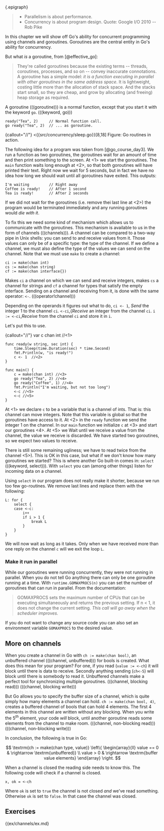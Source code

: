 {.epigraph}
> * Parallelism is about performance.
> * Concurrency is about program design.
Quote: Google I/O 2010 -- Rob Pike

In this chapter we will show off Go's ability for concurrent programming using
channels and goroutines. Goroutines are the central entity in Go's ability for
concurrency.

But what *is* a goroutine, from [@effective_go]:

> They're called goroutines because the existing terms -- threads, coroutines,
> processes, and so on -- convey inaccurate connotations. A goroutine has a simple
> model: *it is a function executing in parallel with other goroutines in the same
> address space*. It is lightweight, costing little more than the allocation of
> stack space. And the stacks start small, so they are cheap, and grow by
> allocating (and freeing) heap storage as required.

A goroutine (((goroutine))) is a normal function, except that you start
it with the keyword `go`. (((keyword, go)))

    ready("Tea", 2)	    // Normal function call.
    go ready("Tea", 2)  // ... as goroutine.


{callout="//"}
<{{src/concurrency/sleep.go}}[8,18]
Figure: Go routines in action.

The following idea for a program was taken from [@go_course_day3]. We run
a function as two goroutines, the goroutines wait for an amount of time and then
print something to the screen. At <1> we start the goroutines. The `main`
function waits long enough at <2>, so that both goroutines will have printed
their text. Right now we wait for 5 seconds, but in fact we have no idea how
long we should wait until all goroutines have exited. This outputs:

    I'm waiting         // Right away
    Coffee is ready!    // After 1 second
    Tea is ready!       // After 2 seconds

If we did not wait for the goroutines (i.e. remove thei last line at <2>) the
program would be terminated immediately and any running goroutines would
*die with it*.

To fix this we need some kind of mechanism which allows us to
communicate with the goroutines. This mechanism is available to us in the form
of channels (((channels))). A channel can be compared to a two-way pipe in Unix
shells: you can send to and receive values from it. Those values can only be of
a specific type: the type of the channel. If we define a channel, we must also
define the type of the values we can send on the channel. Note that we must use
`make` to create a channel:

    ci := make(chan int)
    cs := make(chan string)
    cf := make(chan interface{})

Makes `ci` a channel on which we can send and receive integers,
makes `cs` a channel for strings and `cf` a channel for types
that satisfy the empty interface.
Sending on a channel and receiving from it, is done with the same operator:
`<-`. (((operator!channel)))

Depending on the operands it figures out what to do, `ci <- 1`, *Send* the
integer 1 to the channel `ci`. `<-ci`,{*Receive* an integer from the channel
`ci`. `i := <-ci`,*Receive* from the channel `ci` and store it in `i`.

Let's put this to use.

{callout="//"}
    var c chan int //<1>

    func ready(w string, sec int) {
        time.Sleep(time.Duration(sec) * time.Second)
        fmt.Println(w, "is ready!")
        c <- 1	//<2>
    }

    func main() {
        c = make(chan int) //<3>
        go ready("Tea", 2) //<4>
        go ready("Coffee", 1) //<4>
        fmt.Println("I'm waiting, but not too long")
        <-c //<5>
        <-c //<5>
    }

At <1> we declare `c` to be a variable that is a channel of ints. That is: this
channel can move integers. Note that this variable is global so that the
goroutines have access to it. At <2> in the `ready` function we send the integer
1 on the channel. In our `main` function we initialize `c` at <3> and start our
goroutines <4>. At <5> we Wait until we receive a value from the channel, the
value we receive is discarded. We have started two goroutines, so we expect two
values to receive.

There is still some remaining ugliness; we have to read twice from the channel
<5>). This is OK in this case, but what if we don't know how many goroutines we
started? This is where another Go built-in comes in: `select` (((keyword,
select))). With `select` you can (among other things) listen for incoming data
on a channel.

Using `select` in our program does not really make it shorter, because we run
too few go-routines. We remove last lines and replace them with the following:

    L: for {
        select {
        case <-c:
            i++
            if i > 1 {
                break L
            }
        }
    }

We will now wait as long as it takes. Only when we have received more than one
reply on the channel `c` will we exit the loop `L`.


### Make it run in parallel

While our goroutines were running concurrently, they were not running in
parallel. When you do not tell Go anything there can only be one goroutine
running at a time. With `runtime.GOMAXPROCS(n)` you can set the number of
goroutines that can run in parallel. From the documentation:

> GOMAXPROCS sets the maximum number of CPUs that can be executing
> simultaneously and returns the previous setting. If n < 1, it does not
> change the current setting. *This call will go away when the scheduler
> improves.*

If you do not want to change any source code you can also set an environment
variable `GOMAXPROCS` to the desired value.


## More on channels

When you create a channel in Go with `ch := make(chan bool)`, an unbuffered
channel (((channel, unbuffered))) for bools is created. What does this mean for
your program? For one, if you read (`value := <-ch`) it will block until there
is data to receive. Secondly anything sending (`ch<-5`) will block until there
is somebody to read it. Unbuffered channels make a perfect tool for
synchronizing multiple goroutines. (((channel, blocking read))) (((channel,
blocking write)))

But Go allows you to specify the buffer size of a channel, which is quite simply
how many elements a channel can hold. `ch := make(chan bool, 4)`, creates
a buffered channel of bools that can hold 4 elements. The first 4 elements in
this channel are written without any blocking. When you write the 5$^{th}$
element, your code *will* block, until another goroutine reads some elements
from the channel to make room. (((channel, non-blocking read))) (((channel,
non-blocking write)))

In conclusion, the following is true in Go:

$$
\textrm{ch := make(chan type, value)}
\left\{
\begin{array}{ll}
value == 0 & \rightarrow \textrm{unbuffered)} \\
value >  0 & \rightarrow \textrm{buffer value elements}
\end{array}
\right.
$$

When a channel is closed the reading side needs to know this. The following code
will check if a channel is closed.

    x, ok = <-ch

Where `ok` is set to `true` the channel is not closed
*and* we've read something. Otherwise `ok` is set to `false`. In that case the
channel was closed.


## Exercises

{{ex/channels/ex.md}
